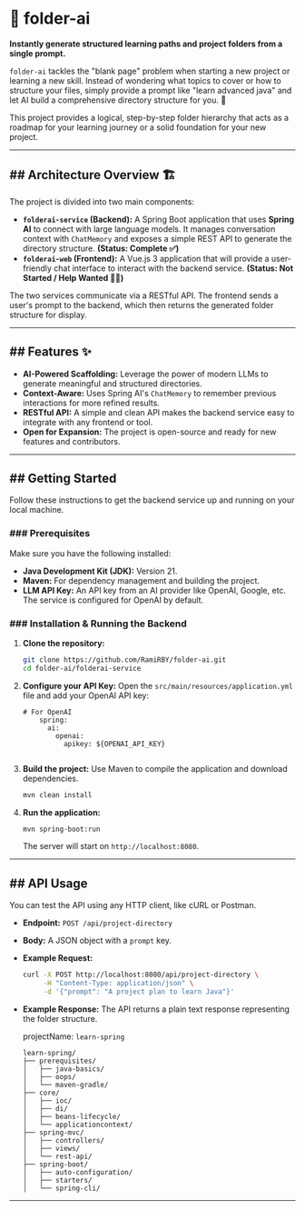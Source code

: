 # 📂 folder-ai


**Instantly generate structured learning paths and project folders from a single prompt.**

`folder-ai` tackles the "blank page" problem when starting a new project or learning a new skill. Instead of wondering what topics to cover or how to structure your files, simply provide a prompt like "learn advanced java" and let AI build a comprehensive directory structure for you. 🚀



This project provides a logical, step-by-step folder hierarchy that acts as a roadmap for your learning journey or a solid foundation for your new project.

---

## ## Architecture Overview 🏗️

The project is divided into two main components:

* **`folderai-service` (Backend):** A Spring Boot application that uses **Spring AI** to connect with large language models. It manages conversation context with `ChatMemory` and exposes a simple REST API to generate the directory structure. **(Status: Complete ✅)**
* **`folderai-web` (Frontend):** A Vue.js 3 application that will provide a user-friendly chat interface to interact with the backend service. **(Status: Not Started / Help Wanted 🙋‍♀️)**

The two services communicate via a RESTful API. The frontend sends a user's prompt to the backend, which then returns the generated folder structure for display.

---

## ## Features ✨

* **AI-Powered Scaffolding:** Leverage the power of modern LLMs to generate meaningful and structured directories.
* **Context-Aware:** Uses Spring AI's `ChatMemory` to remember previous interactions for more refined results.
* **RESTful API:** A simple and clean API makes the backend service easy to integrate with any frontend or tool.
* **Open for Expansion:** The project is open-source and ready for new features and contributors.

---

## ## Getting Started

Follow these instructions to get the backend service up and running on your local machine.

### ### Prerequisites

Make sure you have the following installed:

* **Java Development Kit (JDK):** Version 21.
* **Maven:** For dependency management and building the project.
* **LLM API Key:** An API key from an AI provider like OpenAI, Google, etc. The service is configured for OpenAI by default.

### ### Installation & Running the Backend

1.  **Clone the repository:**
    ```bash
    git clone https://github.com/RamiRBY/folder-ai.git
    cd folder-ai/folderai-service
    ```

2.  **Configure your API Key:**
    Open the `src/main/resources/application.yml` file and add your OpenAI API key:
    ```properties
    # For OpenAI
		spring:
		  ai:
			openai:
			  apikey: ${OPENAI_API_KEY}


3.  **Build the project:**
    Use Maven to compile the application and download dependencies.
    ```bash
    mvn clean install
    ```

4.  **Run the application:**
    ```bash
    mvn spring-boot:run
    ```
    The server will start on `http://localhost:8080`.

---

## ## API Usage

You can test the API using any HTTP client, like cURL or Postman.

* **Endpoint:** `POST /api/project-directory`
* **Body:** A JSON object with a `prompt` key.
* **Example Request:**

    ```bash
    curl -X POST http://localhost:8080/api/project-directory \
         -H "Content-Type: application/json" \
         -d '{"prompt": "A project plan to learn Java"}'
    ```

* **Example Response:**
    The API returns a plain text response representing the folder structure.

	projectName: `learn-spring`
	```tree
	learn-spring/
	├── prerequisites/
	│   ├── java-basics/
	│   ├── oops/
	│   └── maven-gradle/
	├── core/
	│   ├── ioc/
	│   ├── di/
	│   ├── beans-lifecycle/
	│   └── applicationcontext/
	├── spring-mvc/
	│   ├── controllers/
	│   ├── views/
	│   └── rest-api/
	├── spring-boot/
	│   ├── auto-configuration/
	│   ├── starters/
	│   └── spring-cli/

    ```

---

